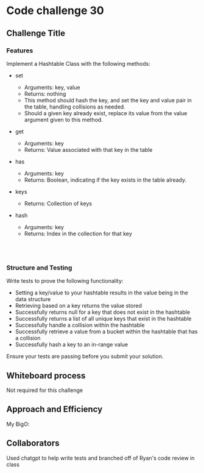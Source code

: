 # Code challenge 30

## Challenge Title

### Features

Implement a Hashtable Class with the following methods:

- set

  - Arguments: key, value
  - Returns: nothing
  - This method should hash the key, and set the key and value pair in the table, handling collisions as needed.
  - Should a given key already exist, replace its value from the value argument given to this method.

- get

  - Arguments: key
  - Returns: Value associated with that key in the table

- has

  - Arguments: key
  - Returns: Boolean, indicating if the key exists in the table already.

- keys

  - Returns: Collection of keys

- hash

  - Arguments: key
  - Returns: Index in the collection for that key
</br>
</br>

### Structure and Testing

Write tests to prove the following functionality:

- Setting a key/value to your hashtable results in the value being in the data structure
- Retrieving based on a key returns the value stored
- Successfully returns null for a key that does not exist in the hashtable
- Successfully returns a list of all unique keys that exist in the hashtable
- Successfully handle a collision within the hashtable
- Successfully retrieve a value from a bucket within the hashtable that has a collision
- Successfully hash a key to an in-range value

Ensure your tests are passing before you submit your solution.

## Whiteboard process

Not required for this challenge

## Approach and Efficiency

My BigO:

## Collaborators

Used chatgpt to help write tests and branched off of Ryan's code review in class
